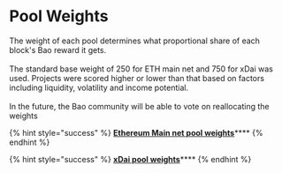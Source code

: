 # Pool Weights

The weight of each pool determines what proportional share of each block's Bao reward it gets.\
\
The standard base weight of 250 for ETH main net and 750 for xDai was used. Projects were scored higher or lower than that based on factors including liquidity, volatility and income potential.\
\
In the future, the Bao community will be able to vote on reallocating the weights

{% hint style="success" %}
[**Ethereum Main net pool weights**](eth-main-net.md)****
{% endhint %}

{% hint style="success" %}
[**xDai pool weights**](xdai.md)****
{% endhint %}
